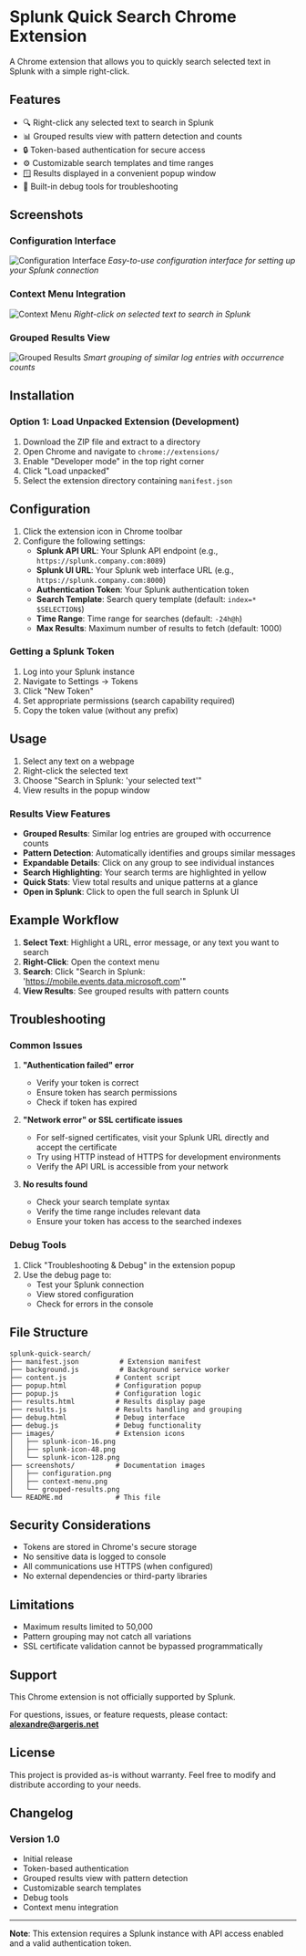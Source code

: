 # Splunk Quick Search Chrome Extension

A Chrome extension that allows you to quickly search selected text in Splunk with a simple right-click.

## Features

- 🔍 Right-click any selected text to search in Splunk
- 📊 Grouped results view with pattern detection and counts
- 🔒 Token-based authentication for secure access
- ⚙️ Customizable search templates and time ranges
- 🪟 Results displayed in a convenient popup window
- 🐛 Built-in debug tools for troubleshooting

## Screenshots

### Configuration Interface
![Configuration Interface](configuration.png)
*Easy-to-use configuration interface for setting up your Splunk connection*

### Context Menu Integration
![Context Menu](context-menu.png)
*Right-click on selected text to search in Splunk*

### Grouped Results View
![Grouped Results](groupe-results.png)
*Smart grouping of similar log entries with occurrence counts*

## Installation

### Option 1: Load Unpacked Extension (Development)

1. Download the ZIP file and extract to a directory
2. Open Chrome and navigate to `chrome://extensions/`
3. Enable "Developer mode" in the top right corner
4. Click "Load unpacked"
5. Select the extension directory containing `manifest.json`


## Configuration

1. Click the extension icon in Chrome toolbar
2. Configure the following settings:
   - **Splunk API URL**: Your Splunk API endpoint (e.g., `https://splunk.company.com:8089`)
   - **Splunk UI URL**: Your Splunk web interface URL (e.g., `https://splunk.company.com:8000`)
   - **Authentication Token**: Your Splunk authentication token
   - **Search Template**: Search query template (default: `index=* $SELECTION$`)
   - **Time Range**: Time range for searches (default: `-24h@h`)
   - **Max Results**: Maximum number of results to fetch (default: 1000)

### Getting a Splunk Token

1. Log into your Splunk instance
2. Navigate to Settings → Tokens
3. Click "New Token"
4. Set appropriate permissions (search capability required)
5. Copy the token value (without any prefix)

## Usage

1. Select any text on a webpage
2. Right-click the selected text
3. Choose "Search in Splunk: 'your selected text'"
4. View results in the popup window

### Results View Features

- **Grouped Results**: Similar log entries are grouped with occurrence counts
- **Pattern Detection**: Automatically identifies and groups similar messages
- **Expandable Details**: Click on any group to see individual instances
- **Search Highlighting**: Your search terms are highlighted in yellow
- **Quick Stats**: View total results and unique patterns at a glance
- **Open in Splunk**: Click to open the full search in Splunk UI

## Example Workflow

1. **Select Text**: Highlight a URL, error message, or any text you want to search
2. **Right-Click**: Open the context menu
3. **Search**: Click "Search in Splunk: 'https://mobile.events.data.microsoft.com'"
4. **View Results**: See grouped results with pattern counts

## Troubleshooting

### Common Issues

1. **"Authentication failed" error**
   - Verify your token is correct
   - Ensure token has search permissions
   - Check if token has expired

2. **"Network error" or SSL certificate issues**
   - For self-signed certificates, visit your Splunk URL directly and accept the certificate
   - Try using HTTP instead of HTTPS for development environments
   - Verify the API URL is accessible from your network

3. **No results found**
   - Check your search template syntax
   - Verify the time range includes relevant data
   - Ensure your token has access to the searched indexes

### Debug Tools

1. Click "Troubleshooting & Debug" in the extension popup
2. Use the debug page to:
   - Test your Splunk connection
   - View stored configuration
   - Check for errors in the console

## File Structure

```
splunk-quick-search/
├── manifest.json          # Extension manifest
├── background.js          # Background service worker
├── content.js            # Content script
├── popup.html            # Configuration popup
├── popup.js              # Configuration logic
├── results.html          # Results display page
├── results.js            # Results handling and grouping
├── debug.html            # Debug interface
├── debug.js              # Debug functionality
├── images/               # Extension icons
│   ├── splunk-icon-16.png
│   ├── splunk-icon-48.png
│   └── splunk-icon-128.png
├── screenshots/          # Documentation images
│   ├── configuration.png
│   ├── context-menu.png
│   └── grouped-results.png
└── README.md             # This file
```

## Security Considerations

- Tokens are stored in Chrome's secure storage
- No sensitive data is logged to console
- All communications use HTTPS (when configured)
- No external dependencies or third-party libraries

## Limitations

- Maximum results limited to 50,000
- Pattern grouping may not catch all variations
- SSL certificate validation cannot be bypassed programmatically

## Support

This Chrome extension is not officially supported by Splunk.

For questions, issues, or feature requests, please contact:
**alexandre@argeris.net**

## License

This project is provided as-is without warranty. Feel free to modify and distribute according to your needs.

## Changelog

### Version 1.0
- Initial release
- Token-based authentication
- Grouped results view with pattern detection
- Customizable search templates
- Debug tools
- Context menu integration

---

**Note**: This extension requires a Splunk instance with API access enabled and a valid authentication token.
